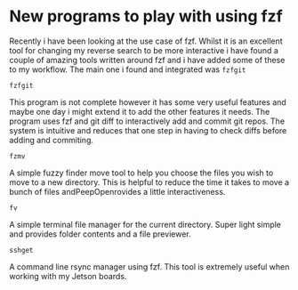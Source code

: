 # New programs to play with using fzf

Recently i have been looking at the use case of fzf. Whilst it is an excellent tool for changing my reverse search to be more interactive i have found a couple of amazing tools written around fzf and i have added some of these to my workflow. The main one i found and integrated was `fzfgit`

`fzfgit`

This program is not complete however it has some very useful features and maybe one day i might extend it to add the other features it needs.
The program uses fzf and git diff to interactively add and commit git repos. The system is intuitive and reduces that one step in having to check diffs before adding and commiting.

`fzmv`

A simple fuzzy finder move tool to help you choose the files you wish to move to a new directory. This is helpful to reduce the time it takes to move a bunch of files and<Plug>PeepOpenrovides a little interactiveness.

`fv`

A simple terminal file manager for the current directory. Super light simple and provides folder contents and a file previewer.

`sshget`

A command line rsync manager using fzf. This tool is extremely useful when working with my Jetson boards.


